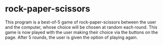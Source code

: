 # rock-paper-scissors
This program is a best-of-5 game of rock-paper-scissors between the user and the computer, whose choice will be chosen at random each round. This game is now played with the user making their choice via the buttons on the page. After 5 rounds, the user is given the option 
of playing again. 